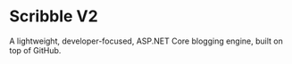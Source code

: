 # Scribble V2

A lightweight, developer-focused, ASP.NET Core blogging engine, built on top of GitHub.

